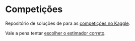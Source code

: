 # Competições

Repositório de soluções de para as [competições no Kaggle](https://www.kaggle.com/competitions).

Vale a pena tentar [escolher o estimador correto](https://scikit-learn.org/stable/tutorial/machine_learning_map/index.html).